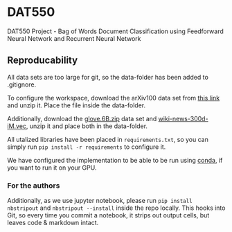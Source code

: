 # DAT550
DAT550 Project - Bag of Words Document Classification using Feedforward Neural Network and Recurrent Neural Network


## Reproducability
All data sets are too large for git, so the data-folder has been added to .gitignore.


To configure the workspace, download the arXiv100 data set from [this link](https://paperswithcode.com/dataset/arxiv-10) and unzip it. Place the file inside the data-folder. 


Additionally, download the [glove.6B.zip](https://nlp.stanford.edu/projects/glove/) data set and [wiki-news-300d-iM.vec](https://fasttext.cc/docs/en/english-vectors.html), unzip it and place both in the data-folder.


All utalized libraries have been placed in `requirements.txt`, so you can simply run `pip install -r requirements` to configure it.


We have configured the implementation to be able to be run using [conda](https://docs.conda.io/projects/conda/en/latest/user-guide/getting-started.html), if you want to run it on your GPU.



### For the authors
Additionally, as we use jupyter notebook, please run `pip install nbstripout` and `nbstripout --install` inside the repo locally. This hooks into Git, so every time you commit a notebook, it strips out output cells, but leaves code & markdown intact.